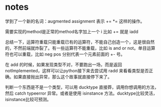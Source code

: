 # notes

学到了一个新的名词：augmented assignment 表示 += *= 这样的操作。

需要实现的method是正常的method名字加上一个 i
比如 += 就是 iadd

总结一下，运算符重载只能重载已有的运算符，不能自己创造一个，这是很自然的，不然前端就炸裂了。有一些运算符不能重载，比如 is and or not。单目运算符也可以重载，比如 neg pos 分别代表一个元素前面的 +- 号。

在 add 的时候，如果发现类型不对，不要跑出一场，而是返回 notImplemented，这样可以让python接下来去尝试用 radd 来看看类型是否正确。如果直接抛出异常，那么这个故事就直接停下来了。

判断一个东西是不是一个类型，可以用 ducktype 直接莽，调用你想调用的方法，然后 catch typeerror 异常。或者是使用 isinstance 方法。ducktype比较灵活，isinstance比较可预测。